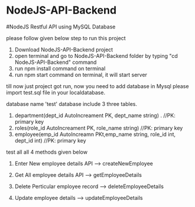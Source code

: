 # NodeJS-API-Backend
#NodeJS Restful API using MySQL Database 

 please follow given below step to run this project
 
1. Download NodeJS-API-Backend project 
2. open terminal and go to NodeJS-API-Backend folder by typing "cd NodeJS-API-Backend" command
3. run npm install command on terminal 
4. run npm start command on terminal, it will start server
 
till now just project got run, now you need to add database in Mysql
please import test.sql file in your localdatabase.

database name 'test'
database include 3 three tables.

1. department(dept_id AutoIncreament PK, dept_name string) . //PK: primary key
2. roles(role_id AutoIncreament PK, role_name string)  //PK: primary key
3. employee(emp_id AutoIncreamn PKt,emp_name string, role_id int, dept_id int)  //PK: primary key

 test all all 4 methods given below

1. Enter New employee details API -->
   createNewEmployee

2. Get All employee details API -->
   getEmployeeDetails

3. Delete Perticular employee record -->
   deleteEmployeeDetails

4. Update employee details -->
   updateEmployeeDetails



